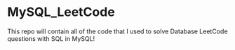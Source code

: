 # MySQL_LeetCode
This repo will contain all of the code that I used to solve Database LeetCode questions with SQL in MySQL!
